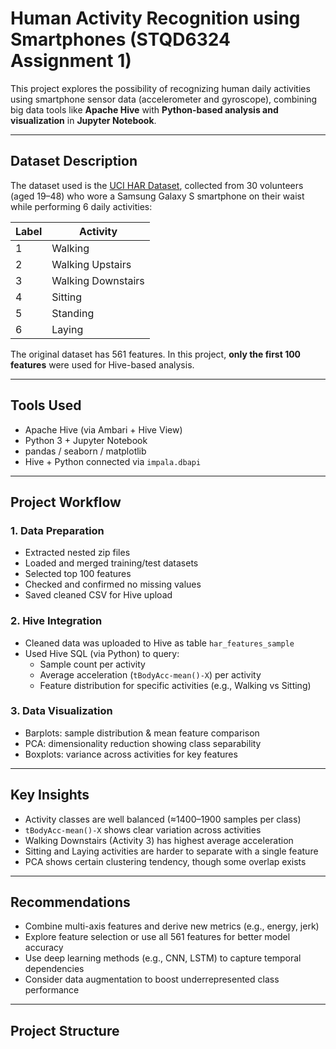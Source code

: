 #  Human Activity Recognition using Smartphones (STQD6324 Assignment 1)

This project explores the possibility of recognizing human daily activities using smartphone sensor data (accelerometer and gyroscope), combining big data tools like **Apache Hive** with **Python-based analysis and visualization** in **Jupyter Notebook**.

---

##  Dataset Description

The dataset used is the [UCI HAR Dataset](https://archive.ics.uci.edu/dataset/240/human+activity+recognition+using+smartphones), collected from 30 volunteers (aged 19–48) who wore a Samsung Galaxy S smartphone on their waist while performing 6 daily activities:

| Label | Activity            |
|-------|---------------------|
| 1     | Walking             |
| 2     | Walking Upstairs    |
| 3     | Walking Downstairs  |
| 4     | Sitting             |
| 5     | Standing            |
| 6     | Laying              |

The original dataset has 561 features. In this project, **only the first 100 features** were used for Hive-based analysis.

---

##  Tools Used

-  Apache Hive (via Ambari + Hive View)
-  Python 3 + Jupyter Notebook
-  pandas / seaborn / matplotlib
-  Hive + Python connected via `impala.dbapi`

---

##  Project Workflow

### 1. Data Preparation
- Extracted nested zip files
- Loaded and merged training/test datasets
- Selected top 100 features
- Checked and confirmed no missing values
- Saved cleaned CSV for Hive upload

### 2. Hive Integration
- Cleaned data was uploaded to Hive as table `har_features_sample`
- Used Hive SQL (via Python) to query:
  - Sample count per activity
  - Average acceleration (`tBodyAcc-mean()-X`) per activity
  - Feature distribution for specific activities (e.g., Walking vs Sitting)

### 3. Data Visualization
-  Barplots: sample distribution & mean feature comparison
-  PCA: dimensionality reduction showing class separability
-  Boxplots: variance across activities for key features

---

##  Key Insights

- Activity classes are well balanced (≈1400–1900 samples per class)
- `tBodyAcc-mean()-X` shows clear variation across activities
- Walking Downstairs (Activity 3) has highest average acceleration
- Sitting and Laying activities are harder to separate with a single feature
- PCA shows certain clustering tendency, though some overlap exists

---

##  Recommendations

- Combine multi-axis features and derive new metrics (e.g., energy, jerk)
- Explore feature selection or use all 561 features for better model accuracy
- Use deep learning methods (e.g., CNN, LSTM) to capture temporal dependencies
- Consider data augmentation to boost underrepresented class performance

---

##  Project Structure

